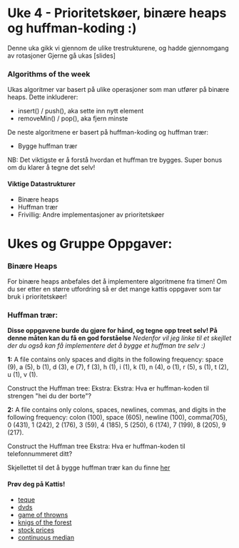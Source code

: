 # Uke 4 - Prioritetskøer, binære heaps og huffman-koding :)

Denne uka gikk vi gjennom de ulike trestrukturene, og hadde gjennomgang av rotasjoner Gjerne gå ukas [slides]

### Algorithms of the week
Ukas algoritmer var basert på ulike operasjoner som man utfører på binære heaps. Dette inkluderer:
* insert() / push(), aka sette inn nytt element
* removeMin() / pop(), aka fjern minste

De neste algoritmene er basert på huffman-koding og huffman trær:
* Bygge huffman trær

NB: Det viktigste er å forstå hvordan et huffman tre bygges. Super bonus om du klarer å tegne det selv!


#### Viktige Datastrukturer
* Binære heaps
* Huffman trær
* Frivillig: Andre implementasjoner av prioritetskøer



# Ukes og Gruppe Oppgaver:


### Binære Heaps

For binære heaps anbefales det å implementere algoritmene fra timen! Om du ser etter en større utfordring så er det mange kattis oppgaver som tar bruk i prioritetskøer!


### Huffman trær:

**Disse oppgavene burde du gjøre for hånd, og tegne opp treet selv! På denne måten kan du få en god forståelse**
*Nedenfor vil jeg linke til et skejllet der du også kan få implementere det å bygge et huffman tre selv :)*

**1:**
A file contains only spaces and digits in the following frequency: space (9), a (5), b (1), d (3), e (7), f (3), h (1), i (1), k (1), n (4), o (1), r (5), s (1), t (2), u (1), v (1).

Construct the Huffman tree:
Ekstra: Ekstra: Hva er huffman-koden til strengen "hei du der borte"?


**2:**
A file contains only colons, spaces, newlines, commas, and digits in the following frequency: colon (100), space (605), newline (100), comma(705), 0 (431), 1 (242), 2 (176), 3 (59), 4 (185), 5 (250), 6 (174), 7 (199), 8 (205), 9 (217).

Construct the Huffman tree
Ekstra: Hva er huffman-koden til telefonnummeret ditt?

Skjellettet til det å bygge huffman trær kan du finne [her](https://github.com/amaduswaray/IN2010_h2021/blob/main/uke3/kode/huffman.py)


#### Prøv deg på Kattis!
* [teque](https://open.kattis.com/problems/teque)
* [dvds](https://open.kattis.com/problems/dvds)
* [game of throwns](https://open.kattis.com/problems/throwns)
* [knigs of the forest](https://open.kattis.com/problems/knigsoftheforest)
* [stock prices](https://open.kattis.com/problems/stockprices)
* [continuous median](https://open.kattis.com/problems/continuousmedian)
